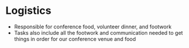 # Logistics

- Responsible for conference food, volunteer dinner, and footwork
- Tasks also include all the footwork and communication needed to get things in order for our conference venue and food